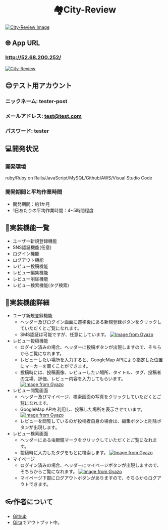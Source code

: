 <h1 align="center">🏘City-Review</h1>


[![City-Review Image](https://i.gyazo.com/d9eaab6e65feccf0f5ab8eec7ca32611.jpg)](https://gyazo.com/d9eaab6e65feccf0f5ab8eec7ca32611)

## 🌐 App URL
### **http://52.68.200.252/**

[![City-Review](https://i.gyazo.com/fdc763ad3586ba4174bb62703950727d.gif)](https://gyazo.com/fdc763ad3586ba4174bb62703950727d)

## 😊テスト用アカウント
### ニックネーム: tester-post
### メールアドレス: test@test.com
### パスワード: tester

## 💻開発状況
### 開発環境
ruby/Ruby on Rails/JavaScript/MySQL/Github/AWS/Visual Studio Code
### 開発期間と平均作業時間
- 開発期間：約1か月
- 1日あたりの平均作業時間：4~5時間程度

## 📔実装機能一覧
- ユーザー新規登録機能
- SNS認証機能(任意)
- ログイン機能
- ログアウト機能
- レビュー投稿機能
- レビュー編集機能
- レビュー削除機能
- レビュー検索機能(タグ検索)

## 📖実装機能詳細
- ユーザ新規登録機能
  - ヘッダー及びログイン画面に遷移後にある新規登録ボタンをクリックしていただくとご覧になれます。
  - SMS認証は可能ですが、任意にしています。
  [![Image from Gyazo](https://i.gyazo.com/7662002e213ca0f266d0a19a2feb7da1.jpg)](https://gyazo.com/7662002e213ca0f266d0a19a2feb7da1)
- レビュー投稿機能
  - ログイン済みの場合、ヘッダーに投稿ボタンが出現しますので、そちらからご覧になれます。
  - レビューしたい場所を入力すると、GoogleMap APIにより指定した位置にマーカーを置くことができます。
  - 投稿時には、投稿画像、レビューしたい場所、タイトル、タグ、投稿者の立場、評価、レビュー内容を入力してもらいます。
  [![Image from Gyazo](https://i.gyazo.com/752875220a7f59daecdbd723d8815784.jpg)](https://gyazo.com/752875220a7f59daecdbd723d8815784)
- レビュー閲覧画面
  - ヘッダー及びマイページ、検索画面の写真をクリックしていただくとご覧になれます。
  - GoogleMap APIを利用し、投稿した場所を表示させています。
  [![Image from Gyazo](https://i.gyazo.com/8c601e0da73c241ab00d7b97c9355200.jpg)](https://gyazo.com/8c601e0da73c241ab00d7b97c9355200)
  - レビューを閲覧しているのが投稿者自身の場合は、編集ボタンと削除ボタンが出現します。
- レビュー検索画面
  - ヘッダーにある虫眼鏡マークをクリックしていただくとご覧になれます。
  - 投稿時に入力したタグをもとに検索します。
  [![Image from Gyazo](https://i.gyazo.com/3991ab9b6bc69f468e67d95882c7713b.jpg)](https://gyazo.com/3991ab9b6bc69f468e67d95882c7713b)
- マイページ
  - ログイン済みの場合、ヘッダーにマイページボタンが出現しますので、そちらからご覧になれます。
  [![Image from Gyazo](https://i.gyazo.com/1d93315e31ee5e53cb11fbdc8489ee97.jpg)](https://gyazo.com/1d93315e31ee5e53cb11fbdc8489ee97)
  - マイページ下部にログアウトボタンがありますので、そちらからログアウトできます。

## 👓作者について
- [Github](https://github.com/kanato4)
- [Qiita](https://qiita.com/kanato4)でアウトプット中。